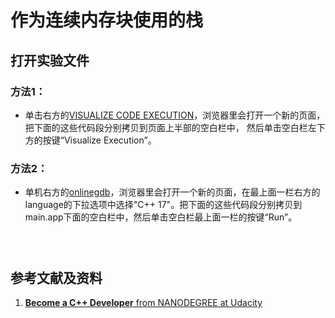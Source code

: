 # 作为连续内存块使用的栈

## 打开实验文件

### 方法1：

- 单击右方的[VISUALIZE CODE EXECUTION](http://pythontutor.com/cpp.html#mode=edit)，浏览器里会打开一个新的页面，把下面的这些代码段分别拷贝到页面上半部的空白栏中， 然后单击空白栏左下方的按键“Visualize Execution”。

### 方法2：

- 单机右方的[onlinegdb](https://www.onlinegdb.com/)，浏览器里会打开一个新的页面，在最上面一栏右方的language的下拉选项中选择"C++ 17"。把下面的这些代码段分别拷贝到main.app下面的空白栏中，然后单击空白栏最上面一栏的按键“Run”。



```c++

```

```c++

```

```c++

```

## 参考文献及资料

1. [**Become a C++ Developer** from NANODEGREE at Udacity](https://classroom.udacity.com/nanodegrees/nd213/parts/789a1625-9b09-4615-9210-ddbc12e9247b)  

